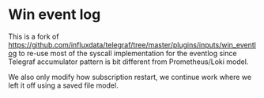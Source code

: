 # Win event log

This is a fork of https://github.com/influxdata/telegraf/tree/master/plugins/inputs/win_eventlog to re-use most of the syscall implementation for the eventlog since Telegraf accumulator pattern is bit different from Prometheus/Loki model. 

We also only modify how subscription restart, we continue work where we left it off using a saved file model.

